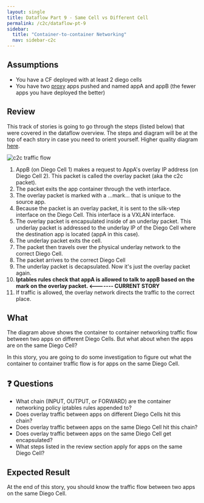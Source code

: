 ```yaml
---
layout: single
title: Dataflow Part 9 - Same Cell vs Different Cell
permalink: /c2c/dataflow-pt-9
sidebar:
  title: "Container-to-container Networking"
  nav: sidebar-c2c
---
```


## Assumptions
- You have a CF deployed with at least 2 diego cells
- You have two
  [proxy](https://github.com/cloudfoundry/cf-networking-release/tree/develop/src/example-apps/proxy)
  apps pushed and named appA and appB (the fewer apps you have deployed the
  better)

## Review
This track of stories is going to go through the steps (listed below) that were
covered in the dataflow overview.  The steps and diagram will be at the top of
each story in case you need to orient yourself. Higher quality diagram
[here](https://storage.googleapis.com/cf-networking-onboarding-images/c2c-data-plane.png).

![c2c traffic flow](https://storage.googleapis.com/cf-networking-onboarding-images/overlay-underlay-silk-network.png)

1. AppB (on Diego Cell 1) makes a request to AppA's overlay IP address (on
   Diego Cell 2). This packet is called the overlay packet (aka the c2c
   packet).
1. The packet exits the app container through the veth interface.
1. The overlay packet is marked with a ...mark... that is unique to the source
   app.
1. Because the packet is an overlay packet, it is sent to the silk-vtep
   interface on the Diego Cell. This interface is a VXLAN interface.
1. The overlay packet is encapsulated inside of an underlay packet. This
   underlay packet is addressed to the underlay IP of the Diego Cell where the
   destination app is located (appA in this case).
1. The underlay packet exits the cell.
1. The packet then travels over the physical underlay network to the correct
   Diego Cell.
1. The packet arrives to the correct Diego Cell
1. The underlay packet is decapsulated. Now it's just the overlay packet again.
1.  **Iptables rules check that appA is allowed to talk to appB based on the
    mark on the overlay packet.   <------- CURRENT STORY**
1. If traffic is allowed, the overlay network directs the traffic to the
   correct place.

## What

The diagram above shows the container to container networking traffic flow
between two apps on different Diego Cells. But what about when the apps are on
the same Diego Cell?

In this story, you are going to do some investigation to figure out what the
container to container traffic flow is for apps on the same Diego Cell.

## ❓ Questions

* What chain (INPUT, OUTPUT, or FORWARD) are the container networking policy
  iptables rules appended to?
* Does overlay traffic between apps on different Diego Cells hit this chain?
* Does overlay traffic between apps on the same Diego Cell hit this chain?
* Does overlay traffic between apps on the same Diego Cell get encapsulated?
* What steps listed in the review section apply for apps on the same Diego
  Cell?

## Expected Result

At the end of this story, you should know the traffic flow between two apps on
the same Diego Cell.

